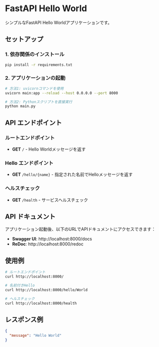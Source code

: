 # FastAPI Hello World

シンプルなFastAPI Hello Worldアプリケーションです。

## セットアップ

### 1. 依存関係のインストール

```bash
pip install -r requirements.txt
```

### 2. アプリケーションの起動

```bash
# 方法1: uvicornコマンドを使用
uvicorn main:app --reload --host 0.0.0.0 --port 8000

# 方法2: Pythonスクリプトを直接実行
python main.py
```

## API エンドポイント

### ルートエンドポイント
- **GET** `/` - Hello Worldメッセージを返す

### Hello エンドポイント
- **GET** `/hello/{name}` - 指定された名前でHelloメッセージを返す

### ヘルスチェック
- **GET** `/health` - サービスヘルスチェック

## API ドキュメント

アプリケーション起動後、以下のURLでAPIドキュメントにアクセスできます：

- **Swagger UI**: http://localhost:8000/docs
- **ReDoc**: http://localhost:8000/redoc

## 使用例

```bash
# ルートエンドポイント
curl http://localhost:8000/

# 名前付きHello
curl http://localhost:8000/hello/World

# ヘルスチェック
curl http://localhost:8000/health
```

## レスポンス例

```json
{
  "message": "Hello World"
}
``` 